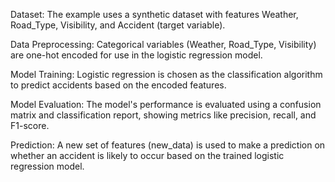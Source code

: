 Dataset: The example uses a synthetic dataset with features Weather, Road_Type, Visibility, and Accident (target variable).

Data Preprocessing: Categorical variables (Weather, Road_Type, Visibility) are one-hot encoded for use in the logistic regression model.

Model Training: Logistic regression is chosen as the classification algorithm to predict accidents based on the encoded features.

Model Evaluation: The model's performance is evaluated using a confusion matrix and classification report, showing metrics like precision, recall, and F1-score.

Prediction: A new set of features (new_data) is used to make a prediction on whether an accident is likely to occur based on the trained logistic regression model.
